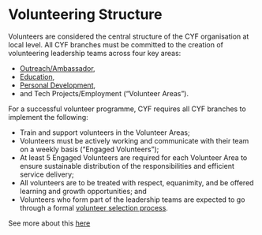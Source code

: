 # Volunteering Structure

Volunteers are considered the central structure of the CYF organisation at local level.  All CYF branches must be committed to the creation of volunteering leadership teams across four key areas:

* [Outreach/Ambassador](https://docs.codeyourfuture.io/teams/ambassadors), 
* [Education](https://docs.codeyourfuture.io/teams/education), 
* [Personal Development](https://docs.codeyourfuture.io/teams/personal-development), 
* and Tech Projects/Employment \(“Volunteer Areas”\). 

For a successful volunteer programme, CYF requires all CYF branches to implement the following: 

* Train and support volunteers in the Volunteer Areas;
* Volunteers must be actively working and communicate with their team on a weekly basis \(“Engaged Volunteers”\);
* At least 5 Engaged Volunteers are required for each Volunteer Area to ensure sustainable distribution of the responsibilities and efficient service delivery;
* All volunteers are to be treated with respect, equanimity, and be offered learning and growth opportunities; and
* Volunteers who form part of the leadership teams are expected to go through a formal [volunteer selection process](https://docs.codeyourfuture.io/volunteering-codeyourfuture/onboarding-process).  

See more about this [here](../../teams/teams.md)

